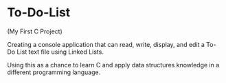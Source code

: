 # To-Do-List
(My First C Project)

Creating a console application that can read, write, display, and edit a To-Do List text file using Linked Lists.

Using this as a chance to learn C and apply data structures knowledge in a different programming language.
